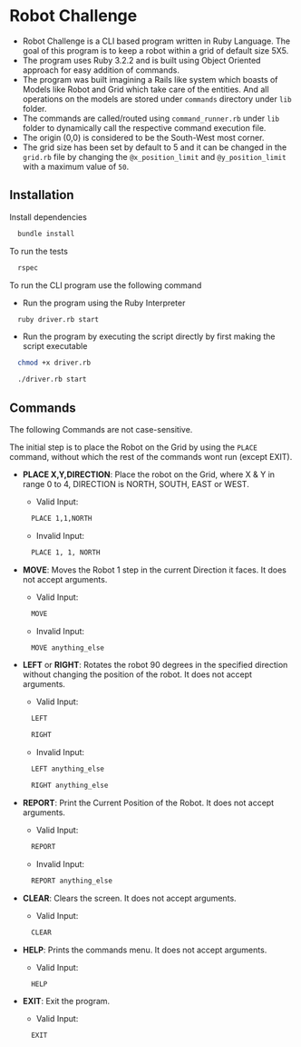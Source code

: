 # Robot Challenge
- Robot Challenge is a CLI based program written in Ruby Language. The goal of this program is to keep a robot within a grid of default size 5X5.
- The program uses Ruby 3.2.2 and is built using Object Oriented approach for easy addition of commands.
- The program was built imagining a Rails like system which boasts of Models like Robot and Grid which take care of the entities. And all operations on the models are stored under `commands` directory under `lib` folder.
- The commands are called/routed using `command_runner.rb` under `lib` folder to dynamically call the respective command execution file.
- The origin (0,0) is considered to be the South-West most corner.
- The grid size has been set by default to 5 and it can be changed in the `grid.rb` file by changing the `@x_position_limit` and `@y_position_limit` with a maximum value of `50`.

## Installation

Install dependencies

```bash
  bundle install
```

To run the tests

```bash
  rspec
```

To run the CLI program use the following command

- Run the program using the Ruby Interpreter

```bash
  ruby driver.rb start
```

- Run the program by executing the script directly by first making the script executable

```bash
  chmod +x driver.rb
```

```bash
  ./driver.rb start
```

## Commands

The following Commands are not case-sensitive.

The initial step is to place the Robot on the Grid by using the `PLACE` command, without which the rest of the commands wont run (except EXIT).

- **PLACE X,Y,DIRECTION**: Place the robot on the Grid, where X & Y in range 0 to 4, DIRECTION is NORTH, SOUTH, EAST or WEST.

  - Valid Input:
    
  ```bash
    PLACE 1,1,NORTH
  ```

  - Invalid Input:
    
  ```bash
    PLACE 1, 1, NORTH
  ```
  
- **MOVE**: Moves the Robot 1 step in the current Direction it faces. It does not accept arguments.

  - Valid Input:
    
  ```bash
    MOVE
  ```

  - Invalid Input:
    
  ```bash
    MOVE anything_else
  ```
  
- **LEFT** or **RIGHT**: Rotates the robot 90 degrees in the specified direction without changing the position of the robot. It does not accept arguments.

  - Valid Input:
    
  ```bash
    LEFT
  
    RIGHT
  ```

  - Invalid Input:
    
  ```bash
    LEFT anything_else
  
    RIGHT anything_else
  ```
  
- **REPORT**: Print the Current Position of the Robot. It does not accept arguments.

  - Valid Input:
    
  ```bash
    REPORT
  ```

  - Invalid Input:
    
  ```bash
    REPORT anything_else
  ```
  
- **CLEAR**: Clears the screen.  It does not accept arguments.

  - Valid Input:
    
  ```bash
    CLEAR
  ```
  
- **HELP**: Prints the commands menu.  It does not accept arguments.

  - Valid Input:
    
  ```bash
    HELP
  ```  
- **EXIT**: Exit the program.

  - Valid Input:
    
  ```bash
    EXIT
  ```  
  
